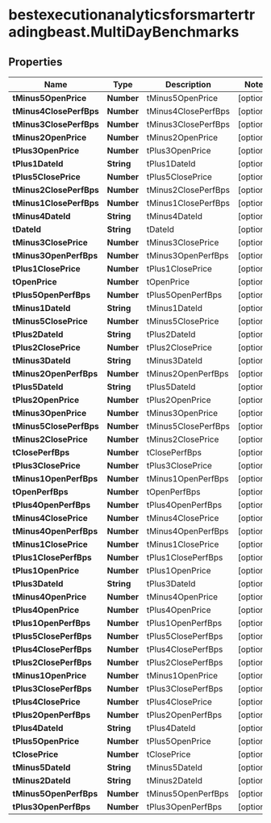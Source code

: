 # bestexecutionanalyticsforsmartertradingbeast.MultiDayBenchmarks

## Properties

Name | Type | Description | Notes
------------ | ------------- | ------------- | -------------
**tMinus5OpenPrice** | **Number** | tMinus5OpenPrice | [optional] 
**tMinus4ClosePerfBps** | **Number** | tMinus4ClosePerfBps | [optional] 
**tMinus3ClosePerfBps** | **Number** | tMinus3ClosePerfBps | [optional] 
**tMinus2OpenPrice** | **Number** | tMinus2OpenPrice | [optional] 
**tPlus3OpenPrice** | **Number** | tPlus3OpenPrice | [optional] 
**tPlus1DateId** | **String** | tPlus1DateId | [optional] 
**tPlus5ClosePrice** | **Number** | tPlus5ClosePrice | [optional] 
**tMinus2ClosePerfBps** | **Number** | tMinus2ClosePerfBps | [optional] 
**tMinus1ClosePerfBps** | **Number** | tMinus1ClosePerfBps | [optional] 
**tMinus4DateId** | **String** | tMinus4DateId | [optional] 
**tDateId** | **String** | tDateId | [optional] 
**tMinus3ClosePrice** | **Number** | tMinus3ClosePrice | [optional] 
**tMinus3OpenPerfBps** | **Number** | tMinus3OpenPerfBps | [optional] 
**tPlus1ClosePrice** | **Number** | tPlus1ClosePrice | [optional] 
**tOpenPrice** | **Number** | tOpenPrice | [optional] 
**tPlus5OpenPerfBps** | **Number** | tPlus5OpenPerfBps | [optional] 
**tMinus1DateId** | **String** | tMinus1DateId | [optional] 
**tMinus5ClosePrice** | **Number** | tMinus5ClosePrice | [optional] 
**tPlus2DateId** | **String** | tPlus2DateId | [optional] 
**tPlus2ClosePrice** | **Number** | tPlus2ClosePrice | [optional] 
**tMinus3DateId** | **String** | tMinus3DateId | [optional] 
**tMinus2OpenPerfBps** | **Number** | tMinus2OpenPerfBps | [optional] 
**tPlus5DateId** | **String** | tPlus5DateId | [optional] 
**tPlus2OpenPrice** | **Number** | tPlus2OpenPrice | [optional] 
**tMinus3OpenPrice** | **Number** | tMinus3OpenPrice | [optional] 
**tMinus5ClosePerfBps** | **Number** | tMinus5ClosePerfBps | [optional] 
**tMinus2ClosePrice** | **Number** | tMinus2ClosePrice | [optional] 
**tClosePerfBps** | **Number** | tClosePerfBps | [optional] 
**tPlus3ClosePrice** | **Number** | tPlus3ClosePrice | [optional] 
**tMinus1OpenPerfBps** | **Number** | tMinus1OpenPerfBps | [optional] 
**tOpenPerfBps** | **Number** | tOpenPerfBps | [optional] 
**tPlus4OpenPerfBps** | **Number** | tPlus4OpenPerfBps | [optional] 
**tMinus4ClosePrice** | **Number** | tMinus4ClosePrice | [optional] 
**tMinus4OpenPerfBps** | **Number** | tMinus4OpenPerfBps | [optional] 
**tMinus1ClosePrice** | **Number** | tMinus1ClosePrice | [optional] 
**tPlus1ClosePerfBps** | **Number** | tPlus1ClosePerfBps | [optional] 
**tPlus1OpenPrice** | **Number** | tPlus1OpenPrice | [optional] 
**tPlus3DateId** | **String** | tPlus3DateId | [optional] 
**tMinus4OpenPrice** | **Number** | tMinus4OpenPrice | [optional] 
**tPlus4OpenPrice** | **Number** | tPlus4OpenPrice | [optional] 
**tPlus1OpenPerfBps** | **Number** | tPlus1OpenPerfBps | [optional] 
**tPlus5ClosePerfBps** | **Number** | tPlus5ClosePerfBps | [optional] 
**tPlus4ClosePerfBps** | **Number** | tPlus4ClosePerfBps | [optional] 
**tPlus2ClosePerfBps** | **Number** | tPlus2ClosePerfBps | [optional] 
**tMinus1OpenPrice** | **Number** | tMinus1OpenPrice | [optional] 
**tPlus3ClosePerfBps** | **Number** | tPlus3ClosePerfBps | [optional] 
**tPlus4ClosePrice** | **Number** | tPlus4ClosePrice | [optional] 
**tPlus2OpenPerfBps** | **Number** | tPlus2OpenPerfBps | [optional] 
**tPlus4DateId** | **String** | tPlus4DateId | [optional] 
**tPlus5OpenPrice** | **Number** | tPlus5OpenPrice | [optional] 
**tClosePrice** | **Number** | tClosePrice | [optional] 
**tMinus5DateId** | **String** | tMinus5DateId | [optional] 
**tMinus2DateId** | **String** | tMinus2DateId | [optional] 
**tMinus5OpenPerfBps** | **Number** | tMinus5OpenPerfBps | [optional] 
**tPlus3OpenPerfBps** | **Number** | tPlus3OpenPerfBps | [optional] 


